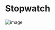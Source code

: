 # Stopwatch
![image](https://user-images.githubusercontent.com/53197333/107330273-30a10700-6a66-11eb-82e7-0b673641bb53.png)
